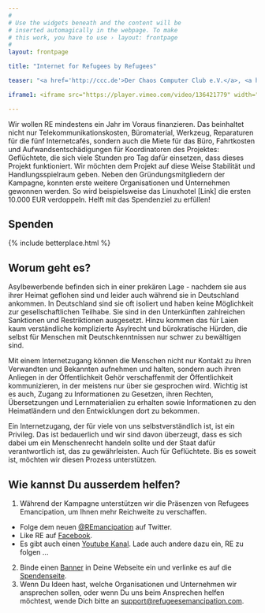 ```yaml
---
#
# Use the widgets beneath and the content will be
# inserted automagically in the webpage. To make
# this work, you have to use › layout: frontpage
#
layout: frontpage

title: "Internet for Refugees by Refugees"

teaser: "<a href='http://ccc.de'>Der Chaos Computer Club e.V.</a>, <a href='http://berlin.freifunk.net'>Freifunk Berlin</a> und der <a href='http://foerderverein.freie-netzwerke.de'>Förderverein freie Netzwerke e.V.</a> unterstützen <a href='http://refugeesemancipation.com'>Refugees Emancipation</a>, die sich seit Jahren dafür einsetzen, in Geflüchtetenunterkünften Internetcafés einzurichten und Computerkurse zu organisieren. Einige Cafés konnten RE schon aufbauen und dort den Bewohnenden der Unterkünfte die Möglichkeit geben, an Informationen zu gelangen und mit der Außenwelt zu kommunizieren."

iframe1: <iframe src="https://player.vimeo.com/video/136421779" width="500" height="281" frameborder="0" webkitallowfullscreen mozallowfullscreen allowfullscreen></iframe> <p><a href="https://vimeo.com/136421779">Refugees Emancipation Teaser</a> from <a href="https://vimeo.com/resupport">Refugees Emancipation Support</a> on <a href="https://vimeo.com">Vimeo</a>.</p>

---
```


Wir wollen RE mindestens ein Jahr im Voraus finanzieren. Das beinhaltet nicht nur Telekommunikationskosten, Büromaterial, Werkzeug, Reparaturen für die fünf Internetcafés, sondern auch die Miete für das Büro, Fahrtkosten und Aufwandsentschädigungen für Koordinatoren des Projektes: Geflüchtete, die sich viele Stunden pro Tag dafür einsetzen, dass dieses Projekt funktioniert. Wir möchten dem Projekt auf diese Weise Stabilität und Handlungsspielraum geben.
Neben den Gründungsmitgliedern der Kampagne, konnten erste weitere Organisationen und Unternehmen gewonnen werden. So wird beispielsweise das Linuxhotel [Link] die ersten 10.000 EUR verdoppeln. Helft mit das Spendenziel zu erfüllen!

## Spenden
{% include betterplace.html %}

## Worum geht es?

Asylbewerbende befinden sich in einer prekären Lage - nachdem sie aus ihrer Heimat geflohen sind und leider auch während sie in Deutschland ankommen. In Deutschland sind sie oft isoliert und haben keine Möglichkeit zur gesellschaftlichen Teilhabe. Sie sind in den Unterkünften zahlreichen Sanktionen und Restriktionen ausgesetzt. Hinzu kommen das für Laien kaum verständliche komplizierte Asylrecht und bürokratische Hürden, die selbst für Menschen mit Deutschkenntnissen nur schwer zu bewältigen sind.

Mit einem Internetzugang können die Menschen nicht nur Kontakt zu ihren Verwandten und Bekannten aufnehmen und halten, sondern auch ihren Anliegen in der Öffentlichkeit Gehör verschaffenmit der Öffentlichkeit kommunizieren, in der meistens nur über sie gesprochen wird. Wichtig ist es auch, Zugang zu Informationen zu Gesetzen, ihren Rechten, Übersetzungen und Lernmaterialien zu erhalten sowie Informationen zu den Heimatländern und den Entwicklungen dort zu bekommen.

Ein Internetzugang, der für viele von uns selbstverständlich ist, ist ein Privileg. Das ist bedauerlich und wir sind davon überzeugt, dass es sich dabei um ein Menschenrecht handeln sollte und der Staat dafür verantwortlich ist, das zu gewährleisten. Auch für Geflüchtete.
Bis es soweit ist, möchten wir diesen Prozess unterstützen.


## Wie kannst Du ausserdem helfen?
1. Während der Kampagne unterstützen wir die Präsenzen von Refugees Emancipation, um Ihnen mehr Reichweite zu verschaffen.
  * Folge dem neuen [@REmancipation](https://twitter.com/REmancipation) auf Twitter.
  * Like RE auf [Facebook](https://www.facebook.com/Refugees-Emancipation-eV-113121452117611).
  * Es gibt auch einen [Youtube Kanal](https://www.youtube.com/channel/UCCo9tvc5GqL8gpw_KuY5AwA).
  Lade auch andere dazu ein, RE zu folgen ...

2. Binde einen [Banner](http://support.refugeesemancipation.com/assets/downloads/zip/Banner_Support_Refugees_Emancipation.zip) in Deine Webseite ein und verlinke es auf die [Spendenseite](https://www.betterplace.org/de/projects/20601-internetcafes-computerkurse-fur-gefluchtete).
3. Wenn Du Ideen hast, welche Organisationen und Unternehmen wir ansprechen sollen, oder wenn Du uns beim Ansprechen helfen möchtest, wende Dich bitte an <a href="mailto:support@refugeesemancipation.com">support@refugeesemancipation.com</a>.

